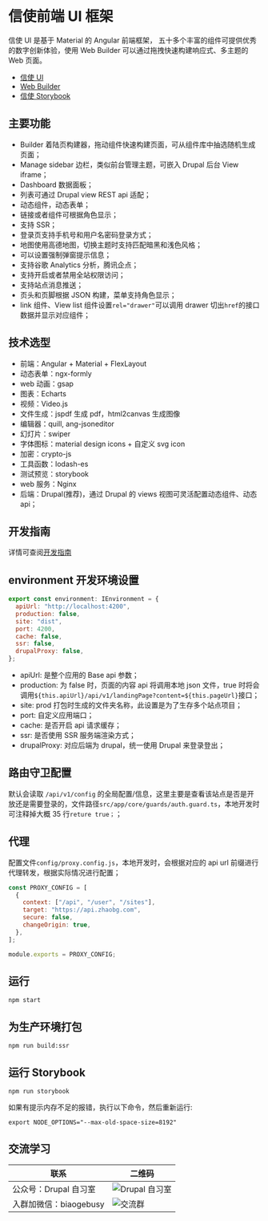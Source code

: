 # 信使前端 UI 框架

信使 UI 是基于 Material 的 Angular 前端框架， 五十多个丰富的组件可提供优秀的数字创新体验，使用 Web Builder 可以通过拖拽快速构建响应式、多主题的 Web 页面。

- [信使 UI](https://www.zhaobg.com)
- [Web Builder](https://www.zhaobg.com/builder)
- [信使 Storybook](https://ui.zhaobg.com)

## 主要功能

- Builder 着陆页构建器，拖动组件快速构建页面，可从组件库中抽选随机生成页面；
- Manage sidebar 边栏，类似前台管理主题，可嵌入 Drupal 后台 View iframe；
- Dashboard 数据面板；
- 列表可通过 Drupal view REST api 适配；
- 动态组件，动态表单；
- 链接或者组件可根据角色显示；
- 支持 SSR；
- 登录页支持手机号和用户名密码登录方式；
- 地图使用高德地图，切换主题时支持匹配暗黑和浅色风格；
- 可以设置强制弹窗提示信息；
- 支持谷歌 Analytics 分析，腾讯企点；
- 支持开启或者禁用全站权限访问；
- 支持站点消息推送；
- 页头和页脚根据 JSON 构建，菜单支持角色显示；
- link 组件、View list 组件设置`rel="drawer"`可以调用 drawer 切出`href`的接口数据并显示对应组件；

## 技术选型

- 前端：Angular + Material + FlexLayout
- 动态表单：ngx-formly
- web 动画：gsap
- 图表：Echarts
- 视频：Video.js
- 文件生成：jspdf 生成 pdf，html2canvas 生成图像
- 编辑器：quill, ang-jsoneditor
- 幻灯片：swiper
- 字体图标：material design icons + 自定义 svg icon
- 加密：crypto-js
- 工具函数：lodash-es
- 测试预览：storybook
- web 服务：Nginx
- 后端：Drupal(推荐)，通过 Drupal 的 views 视图可灵活配置动态组件、动态 api；

## 开发指南

详情可查阅[开发指南](https://ui.zhaobg.com/?path=/docs/guide--page)

## environment 开发环境设置

```javascript
export const environment: IEnvironment = {
  apiUrl: "http://localhost:4200",
  production: false,
  site: "dist",
  port: 4200,
  cache: false,
  ssr: false,
  drupalProxy: false,
};
```

- apiUrl: 是整个应用的 Base api 参数；
- production: 为 false 时，页面的内容 api 将调用本地 json 文件，true 时将会调用`${this.apiUrl}/api/v1/landingPage?content=${this.pageUrl}`接口；
- site: prod 打包时生成的文件夹名称，此设置是为了生存多个站点项目；
- port: 自定义应用端口；
- cache: 是否开启 api 请求缓存；
- ssr: 是否使用 SSR 服务端渲染方式；
- drupalProxy: 对应后端为 drupal，统一使用 Drupal 来登录登出；

## 路由守卫配置

默认会读取 `/api/v1/config` 的全局配置/信息，这里主要是查看该站点是否是开放还是需要登录的，文件路径`src/app/core/guards/auth.guard.ts`，本地开发时可注释掉大概 35 行`reture true；`；

## 代理

配置文件`config/proxy.config.js`，本地开发时，会根据对应的 api url 前缀进行代理转发，根据实际情况进行配置；

```javascript
const PROXY_CONFIG = [
  {
    context: ["/api", "/user", "/sites"],
    target: "https://api.zhaobg.com",
    secure: false,
    changeOrigin: true,
  },
];

module.exports = PROXY_CONFIG;
```

## 运行

`npm start`

## 为生产环境打包

`npm run build:ssr`

## 运行 Storybook

`npm run storybook`

如果有提示内存不足的报错，执行以下命令，然后重新运行:

`export NODE_OPTIONS="--max-old-space-size=8192"`

## 交流学习

| 联系                   | 二维码                                      |
| ---------------------- | ------------------------------------------- |
| 公众号：Drupal 自习室  | ![Drupal 自习室](/assets/images/qrcode.jpg) |
| 入群加微信：biaogebusy | ![交流群](/assets/images/qrcode.png)        |
